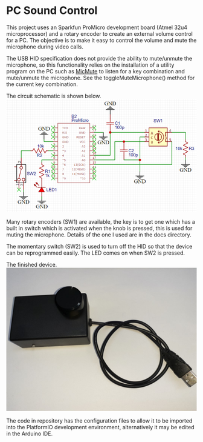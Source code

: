 # PC Sound Control

This project uses an Sparkfun ProMicro development board (Atmel 32u4 microprocessor) and a rotary encoder to create an external volume control for a PC. The objective is to make it easy to control the volume and mute the microphone during video calls.

The USB HID specification does not provide the ability to mute/unmute the microphone, so this functionality relies on the installation of a utility program on the PC such as [MicMute](https://sourceforge.net/projects/micmute/) to listen for a key combination and mute/unmute the microphone. See the toggleMuteMicrophone() method for the current key combination.

The circuit schematic is shown below.
![Circuit Schematic](./docs/schematic.png)

Many rotary encoders (SW1) are available, the key is to get one which has a built in switch which is activated when the knob is pressed, this is used for muting the microphone. Details of the one I used are in the docs directory.

The momentary switch (SW2) is used to turn off the HID so that the device can be reprogrammed easily. The LED comes on when SW2 is pressed.

The finished device.
![Sound Control Device](./docs/sound-control.jpg)

The code in repository has the configuration files to allow it to be imported into the PlatformIO development environment, alternatively it may be edited in the Arduino IDE.
